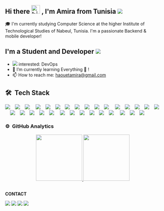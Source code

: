 ## Hi there <img src="https://user-images.githubusercontent.com/1303154/88677602-1635ba80-d120-11ea-84d8-d263ba5fc3c0.gif" width="28px" alt="hi"> , I'm Amira from Tunisia <img src="https://img.icons8.com/color/20/000000/tunisia.png"/>

🎓 I'm currently studying Computer Science at the higher Institute of Technological Studies of Nabeul, Tunisia. 
   I'm a passionate Backend & mobile developer!

## I'm a Student and Developer  <img src="https://img.icons8.com/color-glass/30/000000/developer.png"/>

- <img src="https://img.icons8.com/external-victoruler-flat-victoruler/25/000000/external-interest-business-and-finance-victoruler-flat-victoruler.png"/> interested: DevOps
- 🌱 I’m currently learning Everything 🤣 !
- 📫 How to reach me: haouetamira@gmail.com

## 🛠 &nbsp;Tech Stack 

<div>
  <img src="https://img.icons8.com/color-glass/35/4a90e2/github.png"/>&nbsp; &nbsp;
  <img src="https://img.icons8.com/color/35/000000/git.png"/>&nbsp; &nbsp;
  <img src="https://img.icons8.com/color/35/000000/docker.png"/> &nbsp; &nbsp;
  <img src="https://img.icons8.com/color/35/000000/android-studio--v2.png"/>&nbsp; &nbsp;
  <img src="https://img.icons8.com/color/35/000000/visual-studio-code-2019.png"/>&nbsp; &nbsp;
  <img src="https://img.icons8.com/officexs/35/000000/java-eclipse.png"/>&nbsp; &nbsp;
  <img src="https://img.icons8.com/color/35/000000/java-coffee-cup-logo--v1.png"/>&nbsp; &nbsp;
  <img src="https://img.icons8.com/color/35/000000/symfony.png"/>&nbsp; &nbsp;
  <img src="https://img.icons8.com/officexs/35/000000/php-logo.png"/>&nbsp; &nbsp;
  <img src="https://img.icons8.com/color/35/4a90e2/spring-logo.png"/>&nbsp; &nbsp;
  <img src="https://img.icons8.com/color/35/000000/flutter.png"/> &nbsp; &nbsp;
  <img src="https://img.icons8.com/color/35/000000/dart.png"/>&nbsp; &nbsp;
  <img src="https://img.icons8.com/color/35/000000/html-5.png"/>&nbsp; &nbsp;
  <img src="https://img.icons8.com/color/35/000000/css3.png"/>&nbsp; &nbsp;
  <img src="https://img.icons8.com/color/35/4a90e2/javascript--v2.png"/>&nbsp; &nbsp;
  <img src="https://img.icons8.com/color/35/000000/typescript.png"/>&nbsp; &nbsp;
  <img src="https://img.icons8.com/color/35/4a90e2/react-native.png"/>&nbsp; &nbsp;
  <img src="https://img.icons8.com/color/35/000000/angularjs.png"/>&nbsp; &nbsp;
  <img src="https://img.icons8.com/color/35/000000/python--v2.png"/>&nbsp; &nbsp;
  <img src="https://img.icons8.com/color/35/000000/django.png"/>&nbsp; &nbsp;
  <img src="https://img.icons8.com/color/35/000000/c-programming.png"/> &nbsp; &nbsp;
  <img src="https://img.icons8.com/color/35/000000/firebase.png"/>&nbsp; &nbsp;
  <img src="https://img.icons8.com/nolan/35/json.png"/>&nbsp; &nbsp;
  <img src="https://img.icons8.com/color/35/000000/mongodb.png"/>&nbsp; &nbsp;
  <img src="https://img.icons8.com/fluency/35/000000/mysql-logo.png"/>&nbsp; &nbsp;
  <img src="https://img.icons8.com/color/35/000000/postgreesql.png"/>&nbsp; &nbsp;
  <img src="https://img.icons8.com/color/35/000000/adobe-illustrator--v2.png"/> &nbsp; &nbsp;
  <img src="https://img.icons8.com/fluency/35/000000/android-os.png"/>&nbsp; &nbsp;
  <img src="https://img.icons8.com/color/35/000000/hadoop-distributed-file-system.png"/>&nbsp; &nbsp;
  <img src="https://img.icons8.com/color/35/000000/wordpress.png"/>&nbsp; &nbsp;
</div>
 
 
 ### ⚙️ &nbsp;GitHub Analytics

<p align="center">
<a href="https://github.com/amira-haouet">
  <img height="150em" src="https://github-readme-stats-eight-theta.vercel.app/api?username=amira-haouet&show_icons=true&theme=algolia&include_all_commits=true&count_private=true&hide=issues,contribs"/>
  <img height="150em" src="https://github-readme-stats-eight-theta.vercel.app/api/top-langs/?username=amira-haouet&layout=compact&langs_count=8&theme=algolia"/>
</a>
</p>

<br>
 <b>  CONTACT </b> 
  <br> 
  
[<img src="https://img.icons8.com/color/30/4a90e2/linkedin.png"/>][linkedin]
[<img src="https://img.icons8.com/fluency/30/4a90e2/twitter.png"/>][twitter]
[<img src="https://img.icons8.com/ios-filled/30/4a90e2/facebook-circled.png"/>][facebook]
[<img src="https://img.icons8.com/fluency/30/4a90e2/instagram-new.png"/>][instagram]


[twitter]: https://twitter.com/AmiraHaouet
[facebook]: https://www.facebook.com/htamira/
[instagram]: https://www.instagram.com/amirahaouet/
[linkedin]: https://www.linkedin.com/in/amira-haouet/



